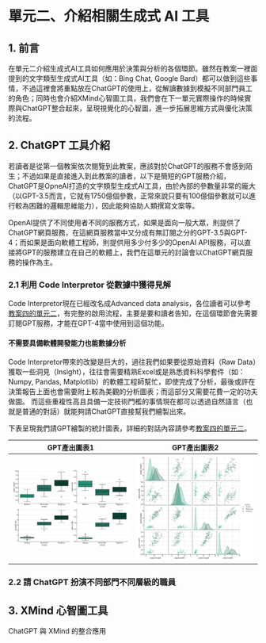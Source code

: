 # 單元二、介紹相關生成式 AI 工具

## 1. 前言
在單元二介紹生成式AI工具如何應用於決策與分析的各個環節。雖然在教案一裡面提到的文字類型生成式AI工具（如：Bing Chat, Google Bard）都可以做到這些事情，不過這裡會將重點放在ChatGPT的使用上，從解讀數據到模擬不同部門員工的角色；同時也會介紹XMind心智圖工具，我們會在下一單元實際操作的時候實際與ChatGPT整合起來，呈現視覺化的心智圖，進一步拓展思維方式與優化決策的流程。

## 2. ChatGPT 工具介紹
若讀者是從第一個教案依次閱覽到此教案，應該對於ChatGPT的服務不會感到陌生；不過如果是直接進入到此教案的讀者，以下是簡短的GPT服務介紹，ChatGPT是OpneAI打造的文字類型生成式AI工具，由於內部的參數量非常的龐大（以GPT-3.5而言，它就有1750億個參數，正常來說只要有100億個參數就可以進行較為困難的邏輯思維能力），因此能夠協助人類撰寫文案等。

OpenAI提供了不同使用者不同的服務方式，如果是面向一般大眾，則提供了ChatGPT網頁服務，在這網頁服務當中又分成有無訂閱之分的GPT-3.5與GPT-4；而如果是面向軟體工程師，則提供用多少付多少的OpenAI API服務，可以直接將GPT的服務建立在自己的軟體上，我們在這單元的討論會以ChatGPT網頁服務的操作為主。

### 2.1 利用 Code Interpretor 從數據中獲得見解
Code Interpretor現在已經改名成Advanced data analysis，各位讀者可以參考[教案四的單元二](https://github.com/AI-FREE-Team/Generative-AI-Industrial-Case-Study/tree/main/%E6%95%99%E6%A1%884%EF%BC%9A%E7%A8%8B%E5%BC%8F%E7%94%9F%E6%88%90%E8%88%87%E8%BC%94%E5%8A%A9/%E5%96%AE%E5%85%832%EF%BC%9A%E4%BB%8B%E7%B4%B9%E7%9B%B8%E9%97%9C%E7%94%9F%E6%88%90%E5%BC%8F%20AI%20%E5%B7%A5%E5%85%B7)，有完整的啟用流程，主要是要和讀者告知，在這個環節會先需要訂閱GPT服務，才能在GPT-4當中使用到這個功能。

#### 不需要具備軟體開發能力也能數據分析
Code Interpretor帶來的改變是巨大的，過往我們如果要從原始資料（Raw Data）獲取一些洞見（Insight），往往會需要精熟Excel或是熟悉資料科學套件（如：Numpy, Pandas, Matplotlib）的軟體工程師幫忙，即使完成了分析，最後或許在決策報告上面也會需要附上較為美觀的分析圖表；而這部分又需要花費一定的功夫做圖。
而這些重複性高且具備一定技術門檻的事情現在都可以透過自然語言（也就是普通的對話）就能夠請ChatGPT直接幫我們繪製出來。

下表呈現我們請GPT繪製的統計圖表，詳細的對話內容請參考[教案四的單元二](https://github.com/AI-FREE-Team/Generative-AI-Industrial-Case-Study/tree/main/%E6%95%99%E6%A1%884%EF%BC%9A%E7%A8%8B%E5%BC%8F%E7%94%9F%E6%88%90%E8%88%87%E8%BC%94%E5%8A%A9/%E5%96%AE%E5%85%832%EF%BC%9A%E4%BB%8B%E7%B4%B9%E7%9B%B8%E9%97%9C%E7%94%9F%E6%88%90%E5%BC%8F%20AI%20%E5%B7%A5%E5%85%B7)。

| GPT產出圖表1 | GPT產出圖表2|
| :--: | :--: |
|![](https://github.com/AI-FREE-Team/Generative-AI-Industrial-Case-Study/blob/main/%E6%95%99%E6%A1%884%EF%BC%9A%E7%A8%8B%E5%BC%8F%E7%94%9F%E6%88%90%E8%88%87%E8%BC%94%E5%8A%A9/pics/unit2/GPT%E5%9C%96%E8%A1%A8%E4%B8%80.png) | ![](https://github.com/AI-FREE-Team/Generative-AI-Industrial-Case-Study/blob/main/%E6%95%99%E6%A1%884%EF%BC%9A%E7%A8%8B%E5%BC%8F%E7%94%9F%E6%88%90%E8%88%87%E8%BC%94%E5%8A%A9/pics/unit2/GPT%E5%9C%96%E8%A1%A8%E4%BA%8C.png) |


### 2.2 請 ChatGPT 扮演不同部門不同層級的職員

## 3. XMind 心智圖工具
ChatGPT 與 XMind 的整合應用